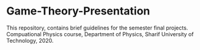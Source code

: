 # Game-Theory-Presentation
This repository, contains brief guidelines for the semester final projects.
Compuational Physics course, Department of Physics, Sharif University of Technology, 2020.
